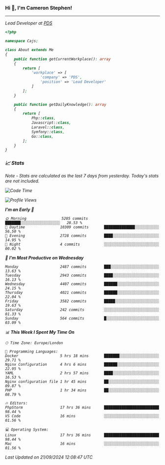 ### Hi 👋, I'm Cameron Stephen!
<hr>
<p><em>Lead Developer at <a href="https://prindatasolutions.co.uk">PDS</a></p>


```php
<?php

namespace Cajs;

class About extends Me
{
    public function getCurrentWorkplace(): array
    {
        return [
            'workplace' => [
                'company' => 'PDS',
                'position' => 'Lead Developer'
            ]
        ];
    }

    public function getDailyKnowledge(): array
    {
        return [
            Php::class,
            Javascript::class,
            Laravel::class,
            Symfony::class,
            Go::class,
        ];
    }
}
```

### 📈 Stats
<p><em>Note - Stats are calculated as the last 7 days from yesterday. Today's stats are not included.</em></p>


<!--START_SECTION:waka-->
![Code Time](http://img.shields.io/badge/Code%20Time-3%2C956%20hrs%2056%20mins-blue)

![Profile Views](http://img.shields.io/badge/Profile%20Views-4-blue)

**I'm an Early 🐤** 

```text
🌞 Morning                5205 commits        ███████░░░░░░░░░░░░░░░░░░   28.53 % 
🌆 Daytime                10309 commits       ██████████████░░░░░░░░░░░   56.50 % 
🌃 Evening                2728 commits        ████░░░░░░░░░░░░░░░░░░░░░   14.95 % 
🌙 Night                  4 commits           ░░░░░░░░░░░░░░░░░░░░░░░░░   00.02 % 
```
📅 **I'm Most Productive on Wednesday** 

```text
Monday                   2487 commits        ███░░░░░░░░░░░░░░░░░░░░░░   13.63 % 
Tuesday                  2943 commits        ████░░░░░░░░░░░░░░░░░░░░░   16.13 % 
Wednesday                4407 commits        ██████░░░░░░░░░░░░░░░░░░░   24.15 % 
Thursday                 4021 commits        ██████░░░░░░░░░░░░░░░░░░░   22.04 % 
Friday                   3582 commits        █████░░░░░░░░░░░░░░░░░░░░   19.63 % 
Saturday                 242 commits         ░░░░░░░░░░░░░░░░░░░░░░░░░   01.33 % 
Sunday                   564 commits         █░░░░░░░░░░░░░░░░░░░░░░░░   03.09 % 
```


📊 **This Week I Spent My Time On** 

```text
🕑︎ Time Zone: Europe/London

💬 Programming Languages: 
Docker                   5 hrs 18 mins       ███████░░░░░░░░░░░░░░░░░░   29.71 % 
Nginx Configuration      4 hrs 6 mins        ██████░░░░░░░░░░░░░░░░░░░   22.95 % 
YAML                     2 hrs 57 mins       ████░░░░░░░░░░░░░░░░░░░░░   16.53 % 
Nginx configuration file 1 hr 45 mins        ██░░░░░░░░░░░░░░░░░░░░░░░   09.87 % 
PHP                      1 hr 34 mins        ██░░░░░░░░░░░░░░░░░░░░░░░   08.79 % 

🔥 Editors: 
PhpStorm                 17 hrs 36 mins      █████████████████████████   98.44 % 
VS Code                  16 mins             ░░░░░░░░░░░░░░░░░░░░░░░░░   01.56 % 

💻 Operating System: 
Linux                    17 hrs 36 mins      █████████████████████████   98.44 % 
Mac                      16 mins             ░░░░░░░░░░░░░░░░░░░░░░░░░   01.56 % 
```


 Last Updated on 21/09/2024 12:08:47 UTC
<!--END_SECTION:waka-->
